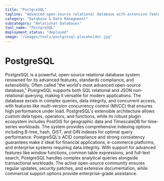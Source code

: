 ```yaml
---
title: "PostgreSQL"
tagline: "Advanced open-source relational database with extensive features"  
category: "Database & Data Management"
subcategory: "Relational Databases"
tool_name: "PostgreSQL"
deployment_status: "deployed"
image: "/images/tools/postgresql-placeholder.jpg"
---
```


# PostgreSQL

PostgreSQL is a powerful, open-source relational database system renowned for its advanced features, standards compliance, and extensibility. Often called "the world's most advanced open-source database," PostgreSQL supports both SQL relational and JSON non-relational querying, making it versatile for modern applications. The database excels in complex queries, data integrity, and concurrent access, with features like multi-version concurrency control (MVCC) that ensures high performance under load. PostgreSQL's extensible architecture allows custom data types, operators, and functions, while its robust plugin ecosystem includes PostGIS for geographic data and TimescaleDB for time-series workloads. The system provides comprehensive indexing options including B-tree, hash, GiST, and GIN indexes for optimal query performance. PostgreSQL's ACID compliance and strong consistency guarantees make it ideal for financial applications, e-commerce platforms, and enterprise systems requiring data integrity. With support for advanced features like window functions, common table expressions, and full-text search, PostgreSQL handles complex analytical queries alongside transactional workloads. The active open-source community ensures regular updates, security patches, and extensive documentation, while commercial support options provide enterprise-grade assistance.
